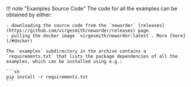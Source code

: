 !!! note "Examples Source Code"
    The code for all the examples can be obtained by either:

    - downloading the source code from the `neworder` [releases](https://github.com/virgesmith/neworder/releases) page
    - pulling the docker image `virgesmith/neworder:latest`. More [here](/#docker)

    The `examples` subdirectory in the archive contains a `requirements.txt` that lists the package dependencies of all the examples, which can be installed using e.g.:

    ```sh
    pip install -r requirements.txt
    ```
